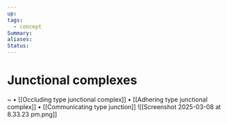 ```yaml
---
up: 
tags:
  - concept
Summary: 
aliases: 
Status:
---
```

# Junctional complexes
~
• [[Occluding type junctional complex]]
• [[Adhering type junctional complex]]
• [[Communicating type junction]]
![[Screenshot 2025-03-08 at 8.33.23 pm.png]]
<!--SR:!2025-03-11,1,230-->